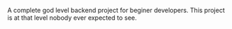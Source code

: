 A complete god level backend project for beginer developers. This project is at that level nobody ever expected to see.